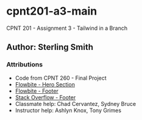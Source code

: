# cpnt201-a3-main
CPNT 201 - Assignment 3 - Tailwind in a Branch

## Author: Sterling Smith

### Attributions
- Code from CPNT 260 - Final Project
- [Flowbite - Hero Section](https://flowbite.com/blocks/marketing/hero/)
- [Flowbite - Footer](https://flowbite.com/docs/components/footer/)
- [Stack Overflow - Footer](https://stackoverflow.com/questions/59812003/tailwindcss-fixed-sticky-footer-on-the-bottom)
- Classmate help: Chad Cervantez, Sydney Bruce
- Instructor help: Ashlyn Knox, Tony Grimes
